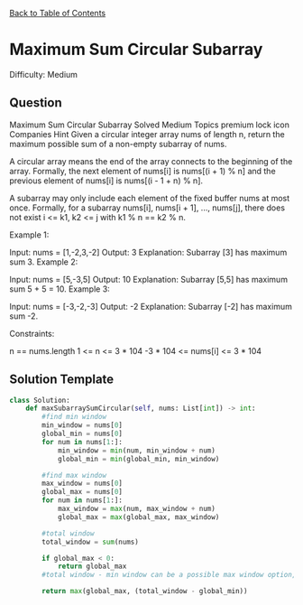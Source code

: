 [Back to Table of Contents](../README.md)

# Maximum Sum Circular Subarray
Difficulty: Medium

## Question
Maximum Sum Circular Subarray
Solved
Medium
Topics
premium lock icon
Companies
Hint
Given a circular integer array nums of length n, return the maximum possible sum of a non-empty subarray of nums.

A circular array means the end of the array connects to the beginning of the array. Formally, the next element of nums[i] is nums[(i + 1) % n] and the previous element of nums[i] is nums[(i - 1 + n) % n].

A subarray may only include each element of the fixed buffer nums at most once. Formally, for a subarray nums[i], nums[i + 1], ..., nums[j], there does not exist i <= k1, k2 <= j with k1 % n == k2 % n.

 

Example 1:

Input: nums = [1,-2,3,-2]
Output: 3
Explanation: Subarray [3] has maximum sum 3.
Example 2:

Input: nums = [5,-3,5]
Output: 10
Explanation: Subarray [5,5] has maximum sum 5 + 5 = 10.
Example 3:

Input: nums = [-3,-2,-3]
Output: -2
Explanation: Subarray [-2] has maximum sum -2.
 

Constraints:

n == nums.length
1 <= n <= 3 * 104
-3 * 104 <= nums[i] <= 3 * 104

## Solution Template
```python
class Solution:
    def maxSubarraySumCircular(self, nums: List[int]) -> int:
        #find min window
        min_window = nums[0]
        global_min = nums[0]
        for num in nums[1:]:
            min_window = min(num, min_window + num)
            global_min = min(global_min, min_window)

        #find max window
        max_window = nums[0]
        global_max = nums[0]
        for num in nums[1:]:
            max_window = max(num, max_window + num)
            global_max = max(global_max, max_window)

        #total window
        total_window = sum(nums)

        if global_max < 0:
            return global_max
        #total window - min window can be a possible max window option, but we need to compare

        return max(global_max, (total_window - global_min))
```
